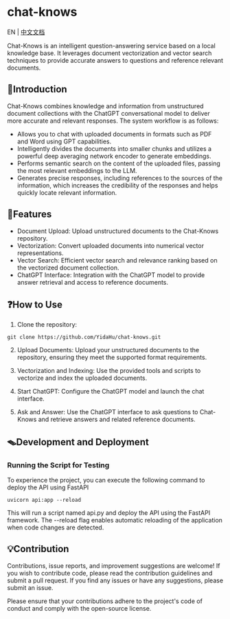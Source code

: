 # chat-knows

EN | [中文文档](README.zh.md)

Chat-Knows is an intelligent question-answering service based on a local knowledge base. It leverages document vectorization and vector search techniques to provide accurate answers to questions and reference relevant documents.

## 📒Introduction

Chat-Knows combines knowledge and information from unstructured document collections with the ChatGPT conversational model to deliver more accurate and relevant responses. The system workflow is as follows:

- Allows you to chat with uploaded documents in formats such as PDF and Word using GPT capabilities.
- Intelligently divides the documents into smaller chunks and utilizes a powerful deep averaging network encoder to generate embeddings.
- Performs semantic search on the content of the uploaded files, passing the most relevant embeddings to the LLM.
- Generates precise responses, including references to the sources of the information, which increases the credibility of the responses and helps quickly locate relevant information.

## 🔧Features

- Document Upload: Upload unstructured documents to the Chat-Knows repository.
- Vectorization: Convert uploaded documents into numerical vector representations.
- Vector Search: Efficient vector search and relevance ranking based on the vectorized document collection.
- ChatGPT Interface: Integration with the ChatGPT model to provide answer retrieval and access to reference documents.

## ❓How to Use

1. Clone the repository:

```shell
git clone https://github.com/YidaHu/chat-knows.git
```
2. Upload Documents: Upload your unstructured documents to the repository, ensuring they meet the supported format requirements.

3. Vectorization and Indexing: Use the provided tools and scripts to vectorize and index the uploaded documents.

4. Start ChatGPT: Configure the ChatGPT model and launch the chat interface.

5. Ask and Answer: Use the ChatGPT interface to ask questions to Chat-Knows and retrieve answers and related reference documents.

## 🪤Development and Deployment

### Running the Script for Testing

To experience the project, you can execute the following command to deploy the API using FastAPI

```shell
uvicorn api:app --reload
```
This will run a script named api.py and deploy the API using the FastAPI framework. The --reload flag enables automatic reloading of the application when code changes are detected.

## 💡Contribution
Contributions, issue reports, and improvement suggestions are welcome! If you wish to contribute code, please read the contribution guidelines and submit a pull request. If you find any issues or have any suggestions, please submit an issue.

Please ensure that your contributions adhere to the project's code of conduct and comply with the open-source license.
